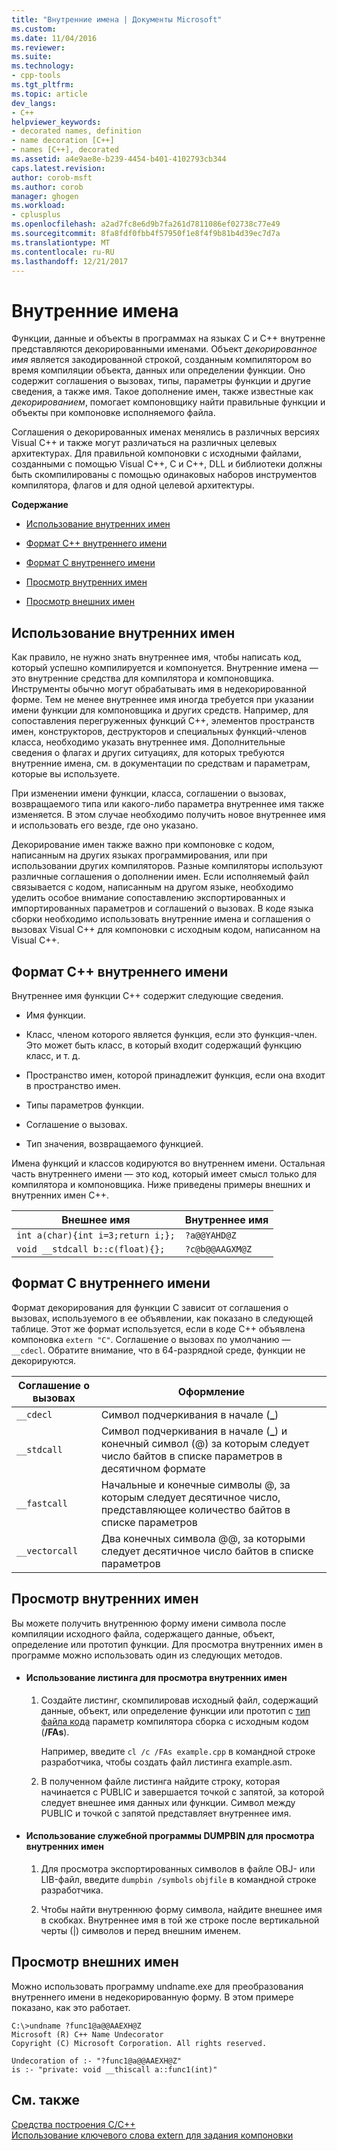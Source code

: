 ```yaml
---
title: "Внутренние имена | Документы Microsoft"
ms.custom: 
ms.date: 11/04/2016
ms.reviewer: 
ms.suite: 
ms.technology:
- cpp-tools
ms.tgt_pltfrm: 
ms.topic: article
dev_langs:
- C++
helpviewer_keywords:
- decorated names, definition
- name decoration [C++]
- names [C++], decorated
ms.assetid: a4e9ae8e-b239-4454-b401-4102793cb344
caps.latest.revision: 
author: corob-msft
ms.author: corob
manager: ghogen
ms.workload:
- cplusplus
ms.openlocfilehash: a2ad7fc8e6d9b7fa261d7811086ef02738c77e49
ms.sourcegitcommit: 8fa8fdf0fbb4f57950f1e8f4f9b81b4d39ec7d7a
ms.translationtype: MT
ms.contentlocale: ru-RU
ms.lasthandoff: 12/21/2017
---
```

# <a name="decorated-names"></a>Внутренние имена
Функции, данные и объекты в программах на языках C и C++ внутренне представляются декорированными именами. Объект *декорированное имя* является закодированной строкой, созданным компилятором во время компиляции объекта, данных или определении функции. Оно содержит соглашения о вызовах, типы, параметры функции и другие сведения, а также имя. Такое дополнение имен, также известные как *декорированием*, помогает компоновщику найти правильные функции и объекты при компоновке исполняемого файла.  
  
 Соглашения о декорированных именах менялись в различных версиях Visual C++ и также могут различаться на различных целевых архитектурах. Для правильной компоновки с исходными файлами, созданными с помощью Visual C++, C и C++, DLL и библиотеки должны быть скомпилированы с помощью одинаковых наборов инструментов компилятора, флагов и для одной целевой архитектуры.  
  
 **Содержание**  
  
-   [Использование внутренних имен](#Using)  
  
-   [Формат C++ внутреннего имени](#Format)  
  
-   [Формат C внутреннего имени](#FormatC)  
  
-   [Просмотр внутренних имен](#Viewing)  
  
-   [Просмотр внешних имен](#Undecorated)  
  
##  <a name="Using"></a>Использование внутренних имен  
 Как правило, не нужно знать внутреннее имя, чтобы написать код, который успешно компилируется и компонуется. Внутренние имена — это внутренние средства для компилятора и компоновщика. Инструменты обычно могут обрабатывать имя в недекорированной форме. Тем не менее внутреннее имя иногда требуется при указании имени функции для компоновщика и других средств. Например, для сопоставления перегруженных функций C++, элементов пространств имен, конструкторов, деструкторов и специальных функций-членов класса, необходимо указать внутреннее имя. Дополнительные сведения о флагах и других ситуациях, для которых требуются внутренние имена, см. в документации по средствам и параметрам, которые вы используете.  
  
 При изменении имени функции, класса, соглашении о вызовах, возвращаемого типа или какого-либо параметра внутреннее имя также изменяется. В этом случае необходимо получить новое внутреннее имя и использовать его везде, где оно указано.  
  
 Декорирование имен также важно при компоновке с кодом, написанным на других языках программирования, или при использовании других компиляторов. Разные компиляторы используют различные соглашения о дополнении имен. Если исполняемый файл связывается с кодом, написанным на другом языке, необходимо уделить особое внимание сопоставлению экспортированных и импортированных параметров и соглашений о вызовах. В коде языка сборки необходимо использовать внутренние имена и соглашения о вызовах Visual C++ для компоновки с исходным кодом, написанном на Visual C++.  
  
##  <a name="Format"></a>Формат C++ внутреннего имени  
 Внутреннее имя функции C++ содержит следующие сведения.  
  
-   Имя функции.  
  
-   Класс, членом которого является функция, если это функция-член. Это может быть класс, в который входит содержащий функцию класс, и т. д.  
  
-   Пространство имен, которой принадлежит функция, если она входит в пространство имен.  
  
-   Типы параметров функции.  
  
-   Соглашение о вызовах.  
  
-   Тип значения, возвращаемого функцией.  
  
 Имена функций и классов кодируются во внутреннем имени. Остальная часть внутреннего имени — это код, который имеет смысл только для компилятора и компоновщика. Ниже приведены примеры внешних и внутренних имен C++.  
  
|Внешнее имя|Внутреннее имя|  
|----------------------|--------------------|  
|`int a(char){int i=3;return i;};`|`?a@@YAHD@Z`|  
|`void __stdcall b::c(float){};`|`?c@b@@AAGXM@Z`|  
  
##  <a name="FormatC"></a>Формат C внутреннего имени  
 Формат декорирования для функции C зависит от соглашения о вызовах, используемого в ее объявлении, как показано в следующей таблице. Этот же формат используется, если в коде C++ объявлена компоновка `extern "C"`. Соглашение о вызовах по умолчанию — `__cdecl`. Обратите внимание, что в 64-разрядной среде, функции не декорируются.  
  
|Соглашение о вызовах|Оформление|  
|------------------------|----------------|  
|`__cdecl`|Символ подчеркивания в начале (**_**)|  
|`__stdcall`|Символ подчеркивания в начале (**_**) и конечный символ (@) за которым следует число байтов в списке параметров в десятичном формате|  
|`__fastcall`|Начальные и конечные символы @, за которым следует десятичное число, представляющее количество байтов в списке параметров|  
|`__vectorcall`|Два конечных символа @@, за которыми следует десятичное число байтов в списке параметров|  
  
##  <a name="Viewing"></a>Просмотр внутренних имен  
 Вы можете получить внутреннюю форму имени символа после компиляции исходного файла, содержащего данные, объект, определение или прототип функции. Для просмотра внутренних имен в программе можно использовать один из следующих методов.  
  
-   #### <a name="to-use-a-listing-to-view-decorated-names"></a>Использование листинга для просмотра внутренних имен  
  
    1.  Создайте листинг, скомпилировав исходный файл, содержащий данные, объект, или определение функции или прототип с [тип файла кода](../../build/reference/fa-fa-listing-file.md) параметр компилятора сборка с исходным кодом (**/FAs**).  
  
         Например, введите `cl /c /FAs example.cpp` в командной строке разработчика, чтобы создать файл листинга example.asm.  
  
    2.  В полученном файле листинга найдите строку, которая начинается с PUBLIC и завершается точкой с запятой, за которой следует внешнее имя данных или функции. Символ между PUBLIC и точкой с запятой представляет внутреннее имя.  
  
-   #### <a name="to-use-dumpbin-to-view-decorated-names"></a>Использование служебной программы DUMPBIN для просмотра внутренних имен  
  
    1.  Для просмотра экспортированных символов в файле OBJ- или LIB-файл, введите `dumpbin /symbols` `objfile` в командной строке разработчика.  
  
    2.  Чтобы найти внутреннюю форму символа, найдите внешнее имя в скобках. Внутреннее имя в той же строке после вертикальной черты (&#124;) символов и перед внешним именем.  
  
##  <a name="Undecorated"></a>Просмотр внешних имен  
 Можно использовать программу undname.exe для преобразования внутреннего имени в недекорированную форму. В этом примере показано, как это работает.  
  
```  
C:\>undname ?func1@a@@AAEXH@Z  
Microsoft (R) C++ Name Undecorator  
Copyright (C) Microsoft Corporation. All rights reserved.  
  
Undecoration of :- "?func1@a@@AAEXH@Z"  
is :- "private: void __thiscall a::func1(int)"  
```  
  
## <a name="see-also"></a>См. также  
 [Средства построения C/C++](../../build/reference/c-cpp-build-tools.md)   
 [Использование ключевого слова extern для задания компоновки](../../cpp/using-extern-to-specify-linkage.md)